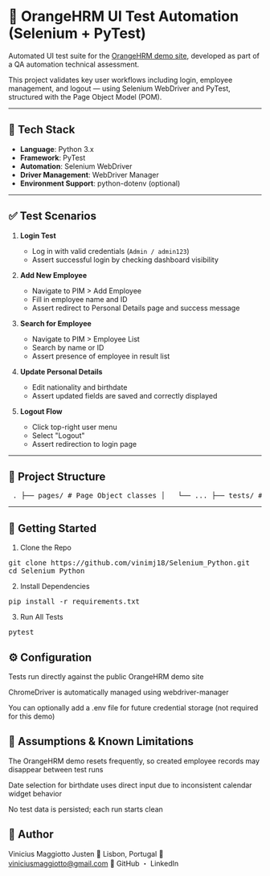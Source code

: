 # 🧪 OrangeHRM UI Test Automation (Selenium + PyTest)

Automated UI test suite for the [OrangeHRM demo site](https://opensource-demo.orangehrmlive.com/), developed as part of a QA automation technical assessment.

This project validates key user workflows including login, employee management, and logout — using Selenium WebDriver and PyTest, structured with the Page Object Model (POM).

---

## 🔧 Tech Stack

- **Language**: Python 3.x
- **Framework**: PyTest
- **Automation**: Selenium WebDriver
- **Driver Management**: WebDriver Manager
- **Environment Support**: python-dotenv (optional)

---

## ✅ Test Scenarios

1. **Login Test**
   - Log in with valid credentials (`Admin / admin123`)
   - Assert successful login by checking dashboard visibility

2. **Add New Employee**
   - Navigate to PIM > Add Employee
   - Fill in employee name and ID
   - Assert redirect to Personal Details page and success message

3. **Search for Employee**
   - Navigate to PIM > Employee List
   - Search by name or ID
   - Assert presence of employee in result list

4. **Update Personal Details**
   - Edit nationality and birthdate
   - Assert updated fields are saved and correctly displayed

5. **Logout Flow**
   - Click top-right user menu
   - Select "Logout"
   - Assert redirection to login page

---

## 📁 Project Structure

<pre> . ├── pages/ # Page Object classes │   └── ... ├── tests/ # Test files for each scenario │   └── ... ├── utils/ # Reusable utilities (e.g., waits) ├── conftest.py # PyTest setup/teardown fixtures ├── requirements.txt # Project dependencies ├── pytest.ini # PyTest config (verbosity, paths) └── README.md # Project overview (this file) </pre>

---

## 🚀 Getting Started

1. Clone the Repo
<pre>
git clone https://github.com/vinimj18/Selenium_Python.git
cd Selenium_Python
</pre>

2. Install Dependencies
<pre>
pip install -r requirements.txt
</pre>

3. Run All Tests
<pre>
pytest
</pre>

## ⚙️ Configuration
Tests run directly against the public OrangeHRM demo site

ChromeDriver is automatically managed using webdriver-manager

You can optionally add a .env file for future credential storage (not required for this demo)

## 📌 Assumptions & Known Limitations
The OrangeHRM demo resets frequently, so created employee records may disappear between test runs

Date selection for birthdate uses direct input due to inconsistent calendar widget behavior

No test data is persisted; each run starts clean

## 👤 Author
Vinicius Maggiotto Justen
📍 Lisbon, Portugal
📧 viniciusmaggiotto@gmail.com
🔗 GitHub ・ LinkedIn


